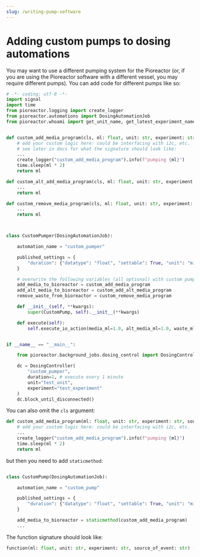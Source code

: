 ```yaml
---
slug: /writing-pump-software
---
```



# Adding custom pumps to dosing automations

You may want to use a different pumping system for the Pioreactor (or, if you are using the Pioreactor software with a different vessel, you may require different pumps). You can add code for different pumps like so:


```python
# -*- coding: utf-8 -*-
import signal
import time
from pioreactor.logging import create_logger
from pioreactor.automations import DosingAutomationJob
from pioreactor.whoami import get_unit_name, get_latest_experiment_name


def custom_add_media_program(cls, ml: float, unit: str, experiment: str, source_of_event: str) -> float:
    # add your custom logic here: could be interfacing with i2c, etc.
    # see later in docs for what the signature should look like:
    ...
    create_logger("custom_add_media_program").info(f"pumping {ml}")
    time.sleep(ml * 2)
    return ml

def custom_alt_add_media_program(cls, ml: float, unit: str, experiment: str, source_of_event: str) -> float:
    ...
    return ml

def custom_remove_media_program(cls, ml: float, unit: str, experiment: str, source_of_event: str) -> float:
    ...
    return ml



class CustomPumper(DosingAutomationJob):

    automation_name = "custom_pumper"

    published_settings = {
        "duration": {"datatype": "float", "settable": True, "unit": "min"},
    }

    # overwrite the following variables (all optional) with custom pumping logic
    add_media_to_bioreactor = custom_add_media_program
    add_alt_media_to_bioreactor = custom_add_alt_media_program
    remove_waste_from_bioreactor = custom_remove_media_program

    def __init__(self, **kwargs):
        super(CustomPump, self).__init__(**kwargs)

    def execute(self):
        self.execute_io_action(media_ml=1.0, alt_media_ml=1.0, waste_ml=2.0)


if __name__ == "__main__":

    from pioreactor.background_jobs.dosing_control import DosingController

    dc = DosingController(
        "custom_pumper",
        duration=1, # execute every 1 minute
        unit="test_unit",
        experiment="test_experiment"
    )
    dc.block_until_disconnected()
```


You can also omit the `cls` argument:

```python
def custom_add_media_program(ml: float, unit: str, experiment: str, source_of_event: str) -> float:
    # add your custom logic here: could be interfacing with i2c, etc.
    ...
    create_logger("custom_add_media_program").info(f"pumping {ml}")
    time.sleep(ml * 2)
    return ml
```

but then you need to add `staticmethod`:

```python

class CustomPump(DosingAutomationJob):

    automation_name = "custom_pump"

    published_settings = {
        "duration": {"datatype": "float", "settable": True, "unit": "min"},
    }

    add_media_to_bioreactor = staticmethod(custom_add_media_program)
    ...
```

The function signature should look like:

```python
function(ml: float, unit: str, experiment: str, source_of_event: str) -> float:
```